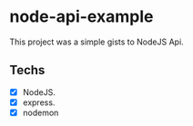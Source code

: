 # node-api-example

This project was a simple gists to NodeJS Api. 

## Techs
- [x] NodeJS.
- [x] express.
- [x] nodemon 
